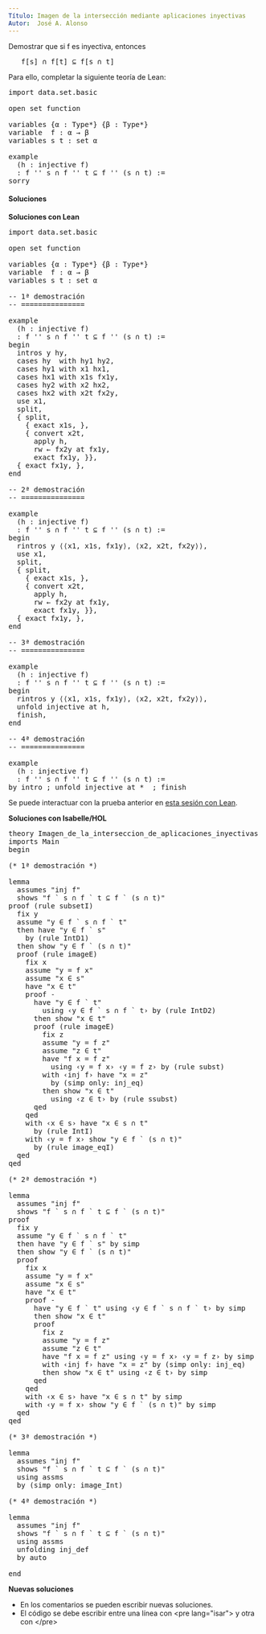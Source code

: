 ```yaml
---
Título: Imagen de la intersección mediante aplicaciones inyectivas
Autor:  José A. Alonso
---
```


Demostrar que si f es inyectiva, entonces
<pre lang="text">
   f[s] ∩ f[t] ⊆ f[s ∩ t]
</pre>

Para ello, completar la siguiente teoría de Lean:

<pre lang="lean">
import data.set.basic

open set function

variables {α : Type*} {β : Type*}
variable  f : α → β
variables s t : set α

example
  (h : injective f)
  : f '' s ∩ f '' t ⊆ f '' (s ∩ t) :=
sorry
</pre>

<h4>Soluciones</h4>
<!--more-->

**Soluciones con Lean**

<pre lang="lean">
import data.set.basic

open set function

variables {α : Type*} {β : Type*}
variable  f : α → β
variables s t : set α

-- 1ª demostración
-- ===============

example
  (h : injective f)
  : f '' s ∩ f '' t ⊆ f '' (s ∩ t) :=
begin
  intros y hy,
  cases hy  with hy1 hy2,
  cases hy1 with x1 hx1,
  cases hx1 with x1s fx1y,
  cases hy2 with x2 hx2,
  cases hx2 with x2t fx2y,
  use x1,
  split,
  { split,
    { exact x1s, },
    { convert x2t,
      apply h,
      rw ← fx2y at fx1y,
      exact fx1y, }},
  { exact fx1y, },
end

-- 2ª demostración
-- ===============

example
  (h : injective f)
  : f '' s ∩ f '' t ⊆ f '' (s ∩ t) :=
begin
  rintros y ⟨⟨x1, x1s, fx1y⟩, ⟨x2, x2t, fx2y⟩⟩,
  use x1,
  split,
  { split,
    { exact x1s, },
    { convert x2t,
      apply h,
      rw ← fx2y at fx1y,
      exact fx1y, }},
  { exact fx1y, },
end

-- 3ª demostración
-- ===============

example
  (h : injective f)
  : f '' s ∩ f '' t ⊆ f '' (s ∩ t) :=
begin
  rintros y ⟨⟨x1, x1s, fx1y⟩, ⟨x2, x2t, fx2y⟩⟩,
  unfold injective at h,
  finish,
end

-- 4ª demostración
-- ===============

example
  (h : injective f)
  : f '' s ∩ f '' t ⊆ f '' (s ∩ t) :=
by intro ; unfold injective at *  ; finish
</pre>

Se puede interactuar con la prueba anterior en [esta sesión con Lean](https://bit.ly/3x9eUYK).

**Soluciones con Isabelle/HOL**

<pre lang="isar">
theory Imagen_de_la_interseccion_de_aplicaciones_inyectivas
imports Main
begin

(* 1ª demostración *)

lemma
  assumes "inj f"
  shows "f ` s ∩ f ` t ⊆ f ` (s ∩ t)"
proof (rule subsetI)
  fix y
  assume "y ∈ f ` s ∩ f ` t"
  then have "y ∈ f ` s"
    by (rule IntD1)
  then show "y ∈ f ` (s ∩ t)"
  proof (rule imageE)
    fix x
    assume "y = f x"
    assume "x ∈ s"
    have "x ∈ t"
    proof -
      have "y ∈ f ` t"
        using ‹y ∈ f ` s ∩ f ` t› by (rule IntD2)
      then show "x ∈ t"
      proof (rule imageE)
        fix z
        assume "y = f z"
        assume "z ∈ t"
        have "f x = f z"
          using ‹y = f x› ‹y = f z› by (rule subst)
        with ‹inj f› have "x = z"
          by (simp only: inj_eq)
        then show "x ∈ t"
          using ‹z ∈ t› by (rule ssubst)
      qed
    qed
    with ‹x ∈ s› have "x ∈ s ∩ t"
      by (rule IntI)
    with ‹y = f x› show "y ∈ f ` (s ∩ t)"
      by (rule image_eqI)
  qed
qed

(* 2ª demostración *)

lemma
  assumes "inj f"
  shows "f ` s ∩ f ` t ⊆ f ` (s ∩ t)"
proof
  fix y
  assume "y ∈ f ` s ∩ f ` t"
  then have "y ∈ f ` s" by simp
  then show "y ∈ f ` (s ∩ t)"
  proof
    fix x
    assume "y = f x"
    assume "x ∈ s"
    have "x ∈ t"
    proof -
      have "y ∈ f ` t" using ‹y ∈ f ` s ∩ f ` t› by simp
      then show "x ∈ t"
      proof
        fix z
        assume "y = f z"
        assume "z ∈ t"
        have "f x = f z" using ‹y = f x› ‹y = f z› by simp
        with ‹inj f› have "x = z" by (simp only: inj_eq)
        then show "x ∈ t" using ‹z ∈ t› by simp
      qed
    qed
    with ‹x ∈ s› have "x ∈ s ∩ t" by simp
    with ‹y = f x› show "y ∈ f ` (s ∩ t)" by simp
  qed
qed

(* 3ª demostración *)

lemma
  assumes "inj f"
  shows "f ` s ∩ f ` t ⊆ f ` (s ∩ t)"
  using assms
  by (simp only: image_Int)

(* 4ª demostración *)

lemma
  assumes "inj f"
  shows "f ` s ∩ f ` t ⊆ f ` (s ∩ t)"
  using assms
  unfolding inj_def
  by auto

end
</pre>

**Nuevas soluciones**
<ul>
<li>En los comentarios se pueden escribir nuevas soluciones.
<li>El código se debe escribir entre una línea con &#60;pre lang=&quot;isar&quot;&#62; y otra con &#60;/pre&#62;
</ul>
